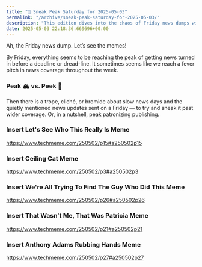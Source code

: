 ```yaml
---
title: "🔮 Sneak Peak Saturday for 2025-05-03"
permalink: "/archive/sneak-peak-saturday-for-2025-05-03/"
description: "This edition dives into the chaos of Friday news dumps with a splash of memes!"
date: 2025-05-03 22:18:36.669696+00:00
---
```


<p>Ah, the Friday news dump. Let’s see the memes!</p><p>By Friday, everything seems to be reaching the peak of getting news turned in before a deadline or dread-line. It sometimes seems like we reach a fever pitch in news coverage throughout the week.</p><h3>Peak 🏔️ vs. Peek 👀</h3><p>Then there is a trope, cliché, or bromide about slow news days and the quietly mentioned news updates sent on a Friday — to try and sneak it past wider coverage. Or, in a nutshell, peak patronizing publishing.</p><h3>Insert Let's See Who This Really Is Meme</h3><p><a target="_blank" rel="noopener noreferrer nofollow" href="https://www.techmeme.com/250502/p15#a250502p15">https://www.techmeme.com/250502/p15#a250502p15</a></p><h3>Insert Ceiling Cat Meme</h3><p><a target="_blank" rel="noopener noreferrer nofollow" href="https://www.techmeme.com/250502/p3#a250502p3">https://www.techmeme.com/250502/p3#a250502p3</a></p><h3>Insert We're All Trying To Find The Guy Who Did This Meme</h3><p><a target="_blank" rel="noopener noreferrer nofollow" href="https://www.techmeme.com/250502/p26#a250502p26">https://www.techmeme.com/250502/p26#a250502p26</a></p><h3>Insert That Wasn't Me, That Was Patricia Meme</h3><p><a target="_blank" rel="noopener noreferrer nofollow" href="https://www.techmeme.com/250502/p21#a250502p21">https://www.techmeme.com/250502/p21#a250502p21</a></p><h3>Insert Anthony Adams Rubbing Hands Meme</h3><p><a target="_blank" rel="noopener noreferrer nofollow" href="https://www.techmeme.com/250502/p27#a250502p27">https://www.techmeme.com/250502/p27#a250502p27</a></p>